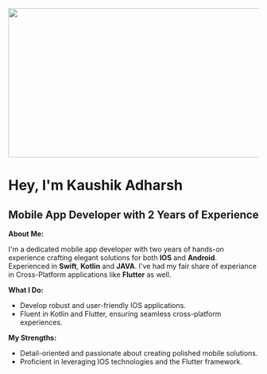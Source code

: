 <img src="https://user-images.githubusercontent.com/74038190/225813708-98b745f2-7d22-48cf-9150-083f1b00d6c9.gif" height="300" width="1000">

# Hey, I'm Kaushik Adharsh 
## Mobile App Developer with 2 Years of Experience

**About Me:**

I'm a dedicated mobile app developer with two years of hands-on experience crafting elegant solutions for both **IOS** and **Android**. Experienced in **Swift**, **Kotlin** and **JAVA**. I've had my fair share of experiance in Cross-Platform applications like **Flutter** as well.

**What I Do:**

- Develop robust and user-friendly IOS applications.
- Fluent in Kotlin and Flutter, ensuring seamless cross-platform experiences.

**My Strengths:**

- Detail-oriented and passionate about creating polished mobile solutions.
- Proficient in leveraging IOS technologies and the Flutter framework.
<!--
**kaushik98adharsh/kaushik98adharsh** is a ✨ _special_ ✨ repository because its `README.md` (this file) appears on your GitHub profile.

Here are some ideas to get you started:

- 🔭 I’m currently working on ...
- 🌱 I’m currently learning ...
- 👯 I’m looking to collaborate on ...
- 🤔 I’m looking for help with ...
- 💬 Ask me about ...
- 📫 How to reach me: ...
- 😄 Pronouns: ...
- ⚡ Fun fact: ...
-->
